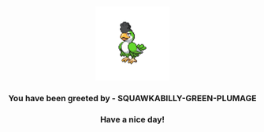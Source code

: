 <p align="center">
            <img src="https://raw.githubusercontent.com/PokeAPI/sprites/master/sprites/pokemon/931.png" width="150" height="150">
          </p>
          <h3 align="center">You have been greeted by - <b>SQUAWKABILLY-GREEN-PLUMAGE</b></h3>
          <h3 align="center">Have a nice day!</h3>
